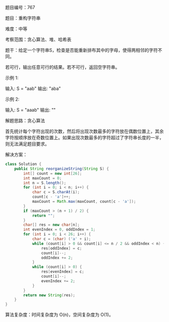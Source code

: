 题目编号：767

题目：重构字符串

难度：中等

考察范围：贪心算法、堆、哈希表

题干：给定一个字符串S，检查是否能重新排布其中的字母，使得两相邻的字符不同。

若可行，输出任意可行的结果。若不可行，返回空字符串。

示例 1:

输入: S = "aab"
输出: "aba"

示例 2:

输入: S = "aaab"
输出: ""

解题思路：贪心算法

首先统计每个字符出现的次数，然后将出现次数最多的字符放在偶数位置上，其余字符按顺序放在奇数位置上。如果出现次数最多的字符超过了字符串长度的一半，则无法满足题目要求。

解决方案：

```java
class Solution {
    public String reorganizeString(String S) {
        int[] count = new int[26];
        int maxCount = 0;
        int n = S.length();
        for (int i = 0; i < n; i++) {
            char c = S.charAt(i);
            count[c - 'a']++;
            maxCount = Math.max(maxCount, count[c - 'a']);
        }
        if (maxCount > (n + 1) / 2) {
            return "";
        }
        char[] res = new char[n];
        int evenIndex = 0, oddIndex = 1;
        for (int i = 0; i < 26; i++) {
            char c = (char) ('a' + i);
            while (count[i] > 0 && count[i] <= n / 2 && oddIndex < n) {
                res[oddIndex] = c;
                count[i]--;
                oddIndex += 2;
            }
            while (count[i] > 0) {
                res[evenIndex] = c;
                count[i]--;
                evenIndex += 2;
            }
        }
        return new String(res);
    }
}
```

算法复杂度：时间复杂度为 O(n)，空间复杂度为 O(1)。
